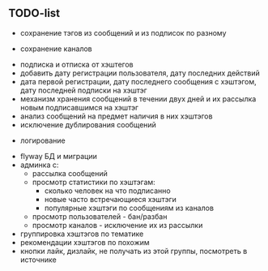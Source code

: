 ## TODO-list

- сохранение тэгов из сообщений и из подписок по разному
+ сохранение каналов
- подписка и отписка от хэштегов
- добавить дату регистрации пользователя, дату последних действий
- дата первой регистрации, дату последнего сообщения с хэштэгом, дату последней подписки на хэштэг
- механизм хранения сообщений в течении двух дней и их рассылка новым подписавшимся на хэштэг
- анализ сообщений на предмет наличия в них хэштэгов
- исключение дублирования сообщений
+ логирование
- flyway БД и миграции
- админка с:
    - рассылка сообщений
    - просмотр статистики по хэштэгам: 
        - сколько человек на что подписанно
        - новые часто встречающиеся хэштэги
        - популярные хэштэги по сообщениям из каналов
    - просмотр пользователей - бан/разбан
    - просмотр каналов - исключение их из рассылки
- группировка хэштэгов по тематике
- рекомендации хэштэгов по похожим
- кнопки лайк, дизлайк, не получать из этой группы, посмотреть в источнике